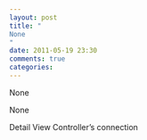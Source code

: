 ```yaml
---
layout: post
title: "
None
"
date: 2011-05-19 23:30
comments: true
categories: 
---
```


None


None


Detail View Controller’s connection

